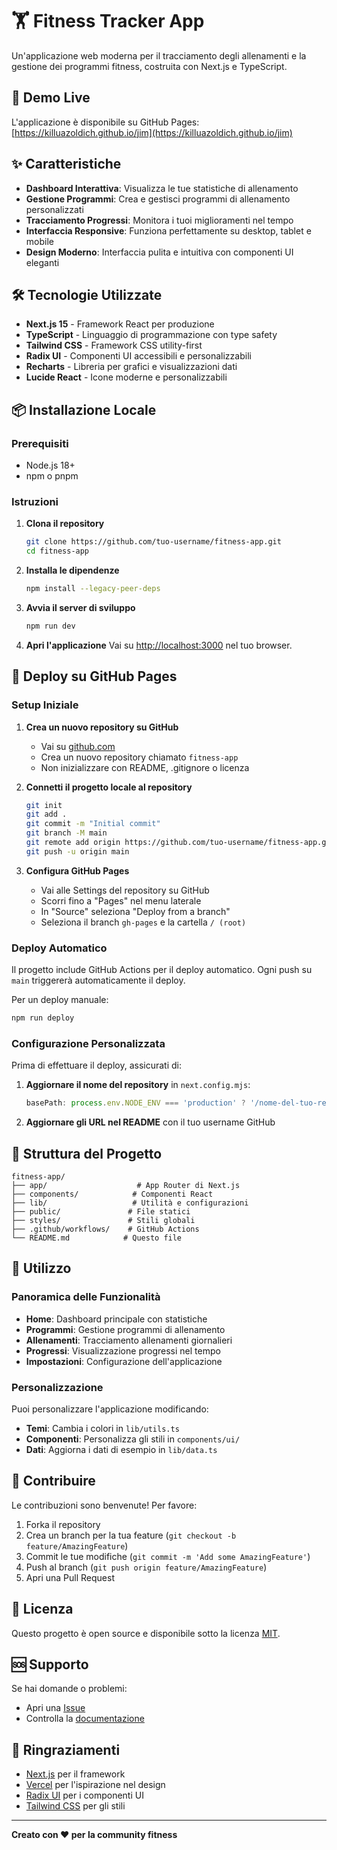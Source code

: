 # 🏋️ Fitness Tracker App

Un'applicazione web moderna per il tracciamento degli allenamenti e la gestione dei programmi fitness, costruita con Next.js e TypeScript.

## 🚀 Demo Live

L'applicazione è disponibile su GitHub Pages: [https://killuazoldich.github.io/jim](https://killuazoldich.github.io/jim)

## ✨ Caratteristiche

- **Dashboard Interattiva**: Visualizza le tue statistiche di allenamento
- **Gestione Programmi**: Crea e gestisci programmi di allenamento personalizzati
- **Tracciamento Progressi**: Monitora i tuoi miglioramenti nel tempo
- **Interfaccia Responsive**: Funziona perfettamente su desktop, tablet e mobile
- **Design Moderno**: Interfaccia pulita e intuitiva con componenti UI eleganti

## 🛠️ Tecnologie Utilizzate

- **Next.js 15** - Framework React per produzione
- **TypeScript** - Linguaggio di programmazione con type safety
- **Tailwind CSS** - Framework CSS utility-first
- **Radix UI** - Componenti UI accessibili e personalizzabili
- **Recharts** - Libreria per grafici e visualizzazioni dati
- **Lucide React** - Icone moderne e personalizzabili

## 📦 Installazione Locale

### Prerequisiti

- Node.js 18+ 
- npm o pnpm

### Istruzioni

1. **Clona il repository**
   ```bash
   git clone https://github.com/tuo-username/fitness-app.git
   cd fitness-app
   ```

2. **Installa le dipendenze**
   ```bash
   npm install --legacy-peer-deps
   ```

3. **Avvia il server di sviluppo**
   ```bash
   npm run dev
   ```

4. **Apri l'applicazione**
   Vai su [http://localhost:3000](http://localhost:3000) nel tuo browser.

## 🚀 Deploy su GitHub Pages

### Setup Iniziale

1. **Crea un nuovo repository su GitHub**
   - Vai su [github.com](https://github.com)
   - Crea un nuovo repository chiamato `fitness-app`
   - Non inizializzare con README, .gitignore o licenza

2. **Connetti il progetto locale al repository**
   ```bash
   git init
   git add .
   git commit -m "Initial commit"
   git branch -M main
   git remote add origin https://github.com/tuo-username/fitness-app.git
   git push -u origin main
   ```

3. **Configura GitHub Pages**
   - Vai alle Settings del repository su GitHub
   - Scorri fino a "Pages" nel menu laterale
   - In "Source" seleziona "Deploy from a branch"
   - Seleziona il branch `gh-pages` e la cartella `/ (root)`

### Deploy Automatico

Il progetto include GitHub Actions per il deploy automatico. Ogni push su `main` triggererà automaticamente il deploy.

Per un deploy manuale:
```bash
npm run deploy
```

### Configurazione Personalizzata

Prima di effettuare il deploy, assicurati di:

1. **Aggiornare il nome del repository** in `next.config.mjs`:
   ```javascript
   basePath: process.env.NODE_ENV === 'production' ? '/nome-del-tuo-repository' : '',
   ```

2. **Aggiornare gli URL nel README** con il tuo username GitHub

## 📁 Struttura del Progetto

```
fitness-app/
├── app/                    # App Router di Next.js
├── components/            # Componenti React
├── lib/                   # Utilità e configurazioni
├── public/               # File statici
├── styles/               # Stili globali
├── .github/workflows/    # GitHub Actions
└── README.md            # Questo file
```

## 🎯 Utilizzo

### Panoramica delle Funzionalità

- **Home**: Dashboard principale con statistiche
- **Programmi**: Gestione programmi di allenamento
- **Allenamenti**: Tracciamento allenamenti giornalieri
- **Progressi**: Visualizzazione progressi nel tempo
- **Impostazioni**: Configurazione dell'applicazione

### Personalizzazione

Puoi personalizzare l'applicazione modificando:
- **Temi**: Cambia i colori in `lib/utils.ts`
- **Componenti**: Personalizza gli stili in `components/ui/`
- **Dati**: Aggiorna i dati di esempio in `lib/data.ts`

## 🤝 Contribuire

Le contribuzioni sono benvenute! Per favore:

1. Forka il repository
2. Crea un branch per la tua feature (`git checkout -b feature/AmazingFeature`)
3. Commit le tue modifiche (`git commit -m 'Add some AmazingFeature'`)
4. Push al branch (`git push origin feature/AmazingFeature`)
5. Apri una Pull Request

## 📄 Licenza

Questo progetto è open source e disponibile sotto la licenza [MIT](LICENSE).

## 🆘 Supporto

Se hai domande o problemi:
- Apri una [Issue](https://github.com/tuo-username/fitness-app/issues)
- Controlla la [documentazione](https://github.com/tuo-username/fitness-app/wiki)

## 🙏 Ringraziamenti

- [Next.js](https://nextjs.org/) per il framework
- [Vercel](https://vercel.com/) per l'ispirazione nel design
- [Radix UI](https://www.radix-ui.com/) per i componenti UI
- [Tailwind CSS](https://tailwindcss.com/) per gli stili

---

**Creato con ❤️ per la community fitness**